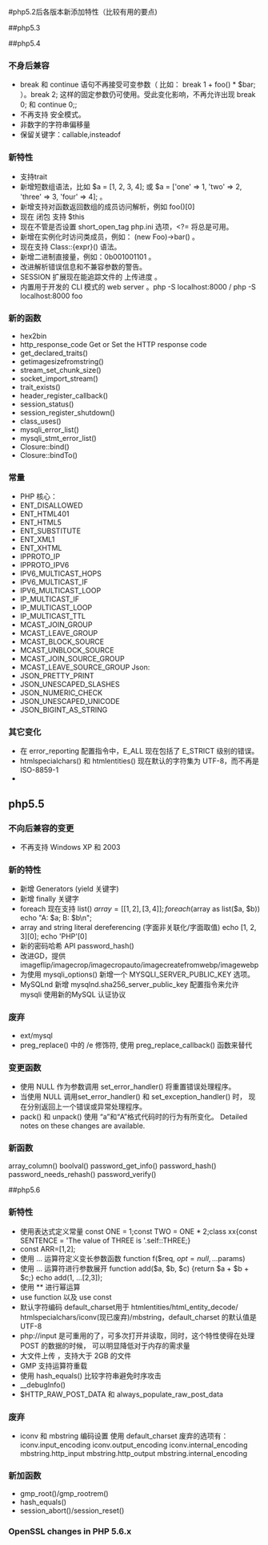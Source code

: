 #php5.2后各版本新添加特性（比较有用的要点)

##php5.3


##php5.4

### 不身后兼容
- break 和 continue 语句不再接受可变参数（ 比如： break 1 + foo() * $bar; ）。break 2; 这样的固定参数仍可使用。受此变化影响，不再允许出现 break 0; 和 continue 0;;
- 不再支持 安全模式。
- 非数字的字符串偏移量
- 保留关键字：callable,insteadof

### 新特性
- 支持trait
- 新增短数组语法，比如 $a = [1, 2, 3, 4]; 或 $a = ['one' => 1, 'two' => 2, 'three' => 3, 'four' => 4]; 。
- 新增支持对函数返回数组的成员访问解析，例如 foo()[0]
- 现在 闭包 支持 $this
- 现在不管是否设置 short_open_tag php.ini 选项，<?= 将总是可用。
- 新增在实例化时访问类成员，例如： (new Foo)->bar() 。
- 现在支持 Class::{expr}() 语法。
- 新增二进制直接量，例如：0b001001101 。
- 改进解析错误信息和不兼容参数的警告。
- SESSION 扩展现在能追踪文件的 上传进度 。
- 内置用于开发的 CLI 模式的 web server 。php -S localhost:8000  / php -S localhost:8000 foo

### 新的函数
- hex2bin
- http_response_code        Get or Set the HTTP response code
- get_declared_traits()
- getimagesizefromstring()
- stream_set_chunk_size()
- socket_import_stream()
- trait_exists()
- header_register_callback()
- session_status()
- session_register_shutdown()
- class_uses()
- mysqli_error_list()
- mysqli_stmt_error_list()
- Closure::bind()
- Closure::bindTo()

### 常量
- PHP 核心：
- ENT_DISALLOWED
- ENT_HTML401
- ENT_HTML5
- ENT_SUBSTITUTE
- ENT_XML1
- ENT_XHTML
- IPPROTO_IP
- IPPROTO_IPV6
- IPV6_MULTICAST_HOPS
- IPV6_MULTICAST_IF
- IPV6_MULTICAST_LOOP
- IP_MULTICAST_IF
- IP_MULTICAST_LOOP
- IP_MULTICAST_TTL
- MCAST_JOIN_GROUP
- MCAST_LEAVE_GROUP
- MCAST_BLOCK_SOURCE
- MCAST_UNBLOCK_SOURCE
- MCAST_JOIN_SOURCE_GROUP
- MCAST_LEAVE_SOURCE_GROUP
Json:
- JSON_PRETTY_PRINT
- JSON_UNESCAPED_SLASHES
- JSON_NUMERIC_CHECK
- JSON_UNESCAPED_UNICODE
- JSON_BIGINT_AS_STRING

### 其它变化

- 在 error_reporting 配置指令中，E_ALL 现在包括了 E_STRICT 级别的错误。
- htmlspecialchars() 和 htmlentities() 现在默认的字符集为 UTF-8，而不再是 ISO-8859-1
- 

## php5.5

### 不向后兼容的变更
- 不再支持 Windows XP 和 2003
### 新的特性
- 新增 Generators (yield 关键字)
- 新增 finally 关键字 
- foreach 现在支持 list() $array = [[1, 2],[3, 4]];foreach ($array as list($a, $b)) echo "A: $a; B: $b\n";
- array and string literal dereferencing (字面非关联化/字面取值) echo [1, 2, 3][0]; echo 'PHP'[0]
- 新的密码哈希 API  password_hash() 
- 改进GD，提供 imageflip/imagecrop/imagecropauto/imagecreatefromwebp/imagewebp
- 为使用 mysqli_options() 新增一个 MYSQLI_SERVER_PUBLIC_KEY 选项。
- MySQLnd 新增 mysqlnd.sha256_server_public_key 配置指令来允许 mysqli 使用新的MySQL 认证协议

### 废弃
- ext/mysql
- preg_replace() 中的 /e 修饰符, 使用 preg_replace_callback() 函数来替代

### 变更函数
- 使用 NULL 作为参数调用 set_error_handler() 将重置错误处理程序。
- 当使用 NULL 调用set_error_handler() 和 set_exception_handler() 时， 现在分别返回上一个错误或异常处理程序。
- pack() 和 unpack() 使用 “a”和“A”格式代码时的行为有所变化。 Detailed notes on these changes are available.

### 新函数
array_column()
boolval()
password_get_info()
password_hash()
password_needs_rehash()
password_verify()



##php5.6

### 新特性
- 使用表达式定义常量 const ONE = 1;const TWO = ONE * 2;class xx{const SENTENCE = 'The value of THREE is '.self::THREE;}
- const ARR=[1,2];
- 使用 ... 运算符定义变长参数函数  function f($req, $opt = null, ...$params)
- 使用 ... 运算符进行参数展开 function add($a, $b, $c) {return $a + $b + $c;} echo add(1, ...[2,3]);
- 使用 ** 进行幂运算
- use function 以及 use const
- 默认字符编码 default_charset用于 htmlentities/html_entity_decode/ htmlspecialchars/iconv(现已废弃)/mbstring，default_charset 的默认值是 UTF-8
- php://input 是可重用的了，可多次打开并读取，同时，这个特性使得在处理 POST 的数据的时候， 可以明显降低对于内存的需求量
- 大文件上传 ，支持大于 2GB 的文件
- GMP 支持运算符重载
- 使用 hash_equals() 比较字符串避免时序攻击
- __debugInfo() 
- $HTTP_RAW_POST_DATA 和 always_populate_raw_post_data

### 废弃
- iconv 和 mbstring 编码设置 使用 default_charset
废弃的选项有：
iconv.input_encoding
iconv.output_encoding
iconv.internal_encoding
mbstring.http_input
mbstring.http_output
mbstring.internal_encoding    

### 新加函数
- gmp_root()/gmp_rootrem()
- hash_equals()
- session_abort()/session_reset()

### OpenSSL changes in PHP 5.6.x 



